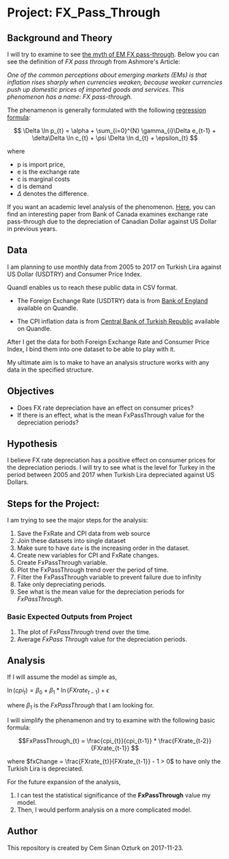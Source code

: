 # Project: FX_Pass_Through

## Background and Theory

I will try to examine to see [the myth of EM FX pass-through](http://www.ashmoregroup.com/sites/default/files/article-docs/EV%20Mar%202017.pdf). Below you can see the definition of *FX pass through* from Ashmore's Article:

*One of the common perceptions about emerging markets (EMs) is that inflation rises sharply when currencies weaken, because weaker currencies push up domestic prices of imported goods and services. This phenomenon has a name: FX pass-through.*

The phenamenon is generally formulated with the following [regression formula](https://en.wikipedia.org/wiki/Exchange-rate_pass-through#cite_note-Campa_goldberg-2): 

$$ \Delta \ln p_{t} = \alpha + \sum_{i=0}^{N} \gamma_{i}\Delta e_{t-1} + \delta\Delta \ln c_{t} + \psi \Delta \ln d_{t} + \epsilon_{t} $$

where

- p is import price, 
- e is the exchange rate 
- c is marginal costs 
- d is demand
- $\Delta$ denotes the difference.

If you want an academic level analysis of the phenomenon. [Here](http://www.bankofcanada.ca/wp-content/uploads/2015/10/dp2015-91.pdf), you can find an interesting paper from Bank of Canada examines exchange rate pass-through due to the depreciation of Canadian Dollar against US Dollar in previous years.

## Data

I am planning to use monthly data from 2005 to 2017 on Turkish Lira against US Dollar (USDTRY) and Consumer Price Index. 

Quandl enables us to reach these public data in CSV format.

- The Foreign Exchange Rate (USDTRY) data is from [Bank of England](https://www.quandl.com/api/v3/datasets/BOE/XUMLBK75.csv?api_key=tPKkRzbE46iPtm71hJM8&collapse=monthly) available on Quandle.

- The CPI inflation data is from [Central Bank of Turkish Republic](https://www.quandl.com/api/v3/datasets/CBRT/TP_FG_TG01.csv?api_key=tPKkRzbE46iPtm71hJM8&collapse=monthly) available on Quandle.


After I get the data for both Foreign Exchange Rate and Consumer Price Index, I bind them into one dataset to be able to play with it.

My ultimate aim is to make to have an analysis structure works with any data in the specified structure.

## Objectives

- Does FX rate depreciation have an effect on consumer prices?
- If there is an effect, what is the mean FxPassThrough value for the depreciation periods?

## Hypothesis

I believe FX rate depreciation has a positive effect on consumer prices for the depreciation periods. I will try to see what is the level for Turkey in the period between 2005 and 2017 when Turkish Lira depreciated against US Dollars. 


##  Steps for the Project:

I am trying to see the major steps for the analysis:

1. Save the FxRate and CPI data from web source
2. Join these datasets into single dataset
3. Make sure to have `date` is the increasing order in the dataset.
4. Create new variables for CPI and FxRate changes.
5. Create FxPassThrough variable.
6. Plot the FxPassThrough trend over the period of time. 
7. Filter the FxPassThrough variable to prevent failure due to infinity 
8. Take only depreciating periods.
9. See what is the mean value for the depreciation periods for *FxPassThrough*.

### Basic Expected Outputs from Project

1. The plot of *FxPassThrough* trend over the time.
2. Average *FxPass Through* value for the depreciation periods.

## Analysis

If I will assume the model as simple as, 

$\ln(cpi_{t}) = \beta_0 + \beta_{1}* \ln (FXrate_{t-1})+\epsilon$ 

where $\beta_1$ is the *FxPassThrough* that I am looking for.

I will simplify the phenamenon and try to examine with the following basic formula:

$$FxPassThrough_{t} = \frac{cpi_{t}}{cpi_{t-1}} * \frac{FXrate_{t-2}}{FXrate_{t-1}} $$

where $fxChange = \frac{FXrate_{t}}{FXrate_{t-1}} - 1 > 0$ to have only the Turkish Lira is depreciated.

For the future expansion of the analysis,

1. I can test the statistical significance of the **FxPassThrough** value my model.
2. Then, I would perform analysis on a more complicated model.  




## Author

This repository is created by Cem Sinan Ozturk on 2017-11-23.